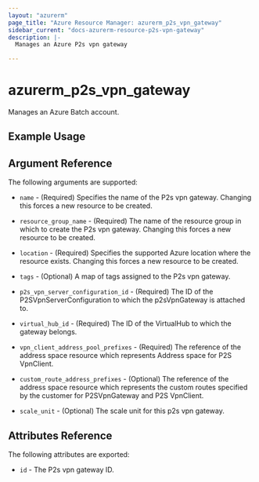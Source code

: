 ```yaml
---
layout: "azurerm"
page_title: "Azure Resource Manager: azurerm_p2s_vpn_gateway"
sidebar_current: "docs-azurerm-resource-p2s-vpn-gateway"
description: |-
  Manages an Azure P2s vpn gateway

---
```


# azurerm_p2s_vpn_gateway

Manages an Azure Batch account.

## Example Usage

## Argument Reference

The following arguments are supported:

* `name` - (Required) Specifies the name of the P2s vpn gateway. Changing this forces a new resource to be created.

* `resource_group_name` - (Required) The name of the resource group in which to create the P2s vpn gateway. Changing this forces a new resource to be created.

* `location` - (Required) Specifies the supported Azure location where the resource exists. Changing this forces a new resource to be created.

* `tags` - (Optional) A map of tags assigned to the P2s vpn gateway.

* `p2s_vpn_server_configuration_id` - (Required) The ID of the P2SVpnServerConfiguration to which the p2sVpnGateway is attached to.

* `virtual_hub_id` - (Required) The ID of the VirtualHub to which the gateway belongs.

* `vpn_client_address_pool_prefixes` - (Required) The reference of the address space resource which represents Address space for P2S VpnClient.

* `custom_route_address_prefixes` - (Optional) The reference of the address space resource which represents the custom routes specified by the customer for P2SVpnGateway and P2S VpnClient.

* `scale_unit` - (Optional) The scale unit for this p2s vpn gateway.

## Attributes Reference

The following attributes are exported:

* `id` - The P2s vpn gateway ID.
